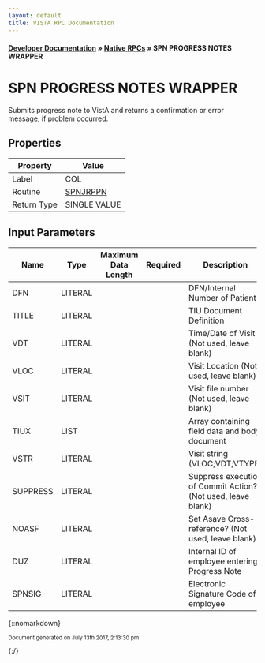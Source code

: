 ```yaml
---
layout: default
title: VISTA RPC Documentation
---
```


#### [Developer Documentation](../index) &#187; [Native RPCs](TableOfContents) &#187; SPN PROGRESS NOTES WRAPPER<br/>
# SPN PROGRESS NOTES WRAPPER

Submits progress note to VistA and returns a confirmation or error message, if problem occurred.

## Properties

Property | Value
--- | ---
Label | COL
Routine | [SPNJRPPN](http://code.osehra.org/dox/Routine_SPNJRPPN_source.html)
Return Type | SINGLE VALUE


## Input Parameters

Name | Type | Maximum Data Length | Required | Description
--- | --- | --- | --- | ---
DFN | LITERAL |  |  | DFN/Internal Number of Patient
TITLE | LITERAL |  |  | TIU Document Definition
VDT | LITERAL |  |  | Time/Date of Visit (Not used, leave blank)
VLOC | LITERAL |  |  | Visit Location (Not used, leave blank)
VSIT | LITERAL |  |  | Visit file number (Not used, leave blank)
TIUX | LIST |  |  | Array containing field data and body document
VSTR | LITERAL |  |  | Visit string (VLOC;VDT;VTYPE)
SUPPRESS | LITERAL |  |  | Suppress execution of Commit Action? (Not used, leave blank)
NOASF | LITERAL |  |  | Set Asave Cross-reference? (Not used, leave blank)
DUZ | LITERAL |  |  | Internal ID of employee entering Progress Note
SPNSIG | LITERAL |  |  | Electronic Signature Code of employee



{::nomarkdown} <br/><p style="font-size: 11px">Document generated on July 13th 2017, 2:13:30 pm</p>{:/}